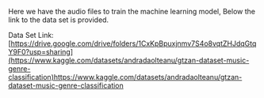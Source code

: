 Here we have the audio files to train the machine learning model, Below the link to the data set is provided.

                                                                                                                                                                    
Data Set Link:  [https://drive.google.com/drive/folders/1CxKpBpuxjnmv7S4o8vqtZHJdqGtqY9F0?usp=sharing](https://www.kaggle.com/datasets/andradaolteanu/gtzan-dataset-music-genre-classification)https://www.kaggle.com/datasets/andradaolteanu/gtzan-dataset-music-genre-classification
